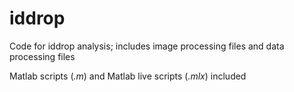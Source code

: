 # iddrop


Code for iddrop analysis; includes image processing files and data processing files

Matlab scripts (*.m*) and Matlab live scripts (*.mlx*) included

